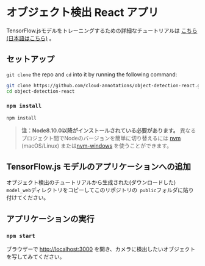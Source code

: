 # オブジェクト検出 React アプリ

TensorFlow.jsモデルをトレーニングするための詳細なチュートリアルは [こちら](https://github.com/cloud-annotations/training/)
 [(日本語はこちら)](https://kyokonishito.github.io/cloud-annotations-training/object-detection/cli/)
。

## セットアップ
`git clone` the repo and `cd` into it by running the following command:

```bash
git clone https://github.com/cloud-annotations/object-detection-react.git
cd object-detection-react
```

### `npm install`
```bash
npm install
```

> **注：Node8.10.0以降がインストールされている必要があります。**  異なるプロジェクト間でNodeのバージョンを簡単に切り替えるには [nvm](https://github.com/creationix/nvm#installation) (macOS/Linux) または[nvm-windows](https://github.com/coreybutler/nvm-windows#node-version-manager-nvm-for-windows) を使うことができます。

## TensorFlow.js モデルのアプリケーションへの追加

オブジェクト検出のチュートリアルから生成された(ダウンロードした) `model_web`ディレクトリをコピーしてこのリポジトリの` public`フォルダに貼り付けてください。

## アプリケーションの実行
### `npm start`

ブラウザーで [http://localhost:3000](http://localhost:3000) を開き、カメラに検出したいオブジェクトを写してみてください。

